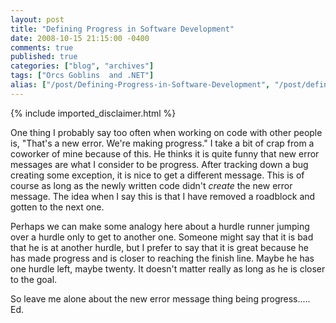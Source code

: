 ```yaml
---
layout: post
title: "Defining Progress in Software Development"
date: 2008-10-15 21:15:00 -0400
comments: true
published: true
categories: ["blog", "archives"]
tags: ["Orcs Goblins  and .NET"]
alias: ["/post/Defining-Progress-in-Software-Development", "/post/defining-progress-in-software-development"]
---
```

<!-- more -->
{% include imported_disclaimer.html %}
<p>One thing I probably say too often when working on code with other people is, "That's a new error. We're making progress." I take a bit of crap from a coworker of mine because of this. He thinks it is quite funny that new error messages are what I consider to be progress. After tracking down a bug creating some exception, it is nice to get a different message. This is of course as long as the newly written code didn't <em>create</em> the new error message. The idea when I say this is that I have removed a roadblock and gotten to the next one.</p>
<p>Perhaps we can make some analogy here about a hurdle runner jumping over a hurdle only to get to another one. Someone might say that it is bad that he is at another hurdle, but I prefer to say that it is great because he has made progress and is closer to reaching the finish line. Maybe he has one hurdle left, maybe twenty. It doesn't matter really as long as he is closer to the goal.</p>
<p>So leave me alone about the new error message thing being progress..... Ed.</p>
